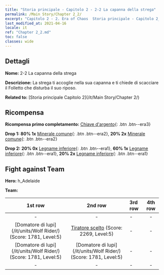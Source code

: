 ```yaml
---
title: "Storia principale - Capitolo 2 - 2-2 La capanna della strega"
permalink: /Main Story/Chapter 2_2/
excerpt: "Capitolo 2 - 2. Era of Chaos  Storia principale - Capitolo 2_2. 2-2 La capanna della strega"
last_modified_at: 2021-04-16
locale: it
ref: "Chapter 2_2.md"
toc: false
classes: wide
---
```


## Dettagli

 **Nome:** 2-2 La capanna della strega

 **Descrizione:** La strega ti accoglie nella sua capanna e ti chiede di scacciare il Folletto che disturba il suo riposo.

 **Related to:** [Storia principale Capitolo 2](/it/Main Story/Chapter 2/)

## Ricompensa

 **Ricompensa primo completamento:** [Chiave d'argento](/it/Items/con_693/){: .btn .btn--era3}

 **Drop 1:** **80% 1x** [Minerale comune](/it/Items/mat_6/){: .btn .btn--era2}, **20% 2x** [Minerale comune](/it/Items/mat_6/){: .btn .btn--era2}

 **Drop 2:** **20% 0x** [Legname inferiore](/it/Items/mat_1/){: .btn .btn--era1}, **60% 1x** [Legname inferiore](/it/Items/mat_1/){: .btn .btn--era1}, **20% 2x** [Legname inferiore](/it/Items/mat_1/){: .btn .btn--era1}


## Fight against Team
 **Hero:** h_Adelaide

 **Team:**


  | 1st row | 2nd row | 3rd row | 4th row |
  |:----:|:----:|:----|:----:|
  | - | - | - | - |
  | [Domatore di lupi](/it/units/Wolf Rider/) (Score: 1781, Level:5)  | [Tiratore scelto](/it/units/Marksman/) (Score: 2269, Level:5)  | - | - |
  | [Domatore di lupi](/it/units/Wolf Rider/) (Score: 1781, Level:5)  | [Domatore di lupi](/it/units/Wolf Rider/) (Score: 1781, Level:5)  | - | - |
  | - | - | - | - |


